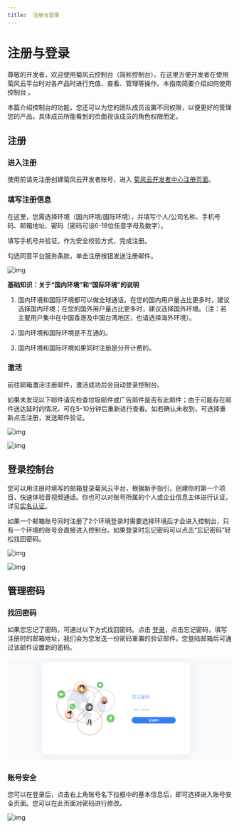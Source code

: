 ```yaml
---
title:  注册与登录
---
```

# 注册与登录

尊敬的开发者，欢迎使用菊风云控制台（简称控制台）。在这里方便开发者在使用菊风云平台时对各产品时进行充值、查看、管理等操作。本指南简要介绍如何使用控制台 。

本篇介绍控制台的功能，您还可以为您的团队成员设置不同权限，以便更好的管理您的产品。具体成员所能看到的页面视该成员的角色权限而定。

## 注册

### 进入注册

使用前请先注册创建菊风云开发者账号，进入 [菊风云开发者中心注册页面](https://developer.juphoon.com/signup)。

### 填写注册信息

在这里，您需选择环境（国内环境/国际环境），并填写个人/公司名称、手机号码、邮箱地址、密码（密码可设6-18位任意字母及数字）。

填写手机号并验证，作为安全校验方式，完成注册。

勾选同意平台服务条款，单击注册按钮发送注册邮件。

![img](https://developer.juphoon.com/style/images/document/portal/1.png)

**基础知识：关于“国内环境”和“国际环境”的说明**

1. 国内环境和国际环境都可以做全球通话。在您的国内用户量占比更多时，建议选择国内环境；在您的国外用户量占比更多时，建议选择国外环境。（注：若主要用户集中在中国香港及中国台湾地区，也请选择海外环境）。

2. 国内环境和国际环境是不互通的。

3. 国内环境和国际环境如果同时注册是分开计费的。

### 激活

前往邮箱激活注册邮件，激活成功后会自动登录控制台。

如果未发现以下邮件请先检查垃圾邮件或广告邮件是否有此邮件；由于可能存在邮件送达延时的情况，可在5-10分钟后重新进行查看。如若确认未收到，可选择重新点击注册，发送邮件验证。

![img](https://developer.juphoon.com/style/images/document/portal/3.png)

![img](https://developer.juphoon.com/style/images/document/portal/4.png)

## 登录控制台

您可以用注册时填写的邮箱登录菊风云平台，根据新手指引，创建你的第一个项目，快速体验音视频通话。你也可以对账号所属的个人或企业信息主体进行认证，详见[实名认证](./02_实名认证)。

如果一个邮箱账号同时注册了2个环境登录时需要选择环境后才会进入控制台，只有一个环境的账号会直接进入控制台。如果登录时忘记密码可以点击“忘记密码”轻松找回密码。

![img](https://developer.juphoon.com/style/images/document/portal/5.png)

![img](https://developer.juphoon.com/style/images/document/portal/6.png)

## 管理密码

### 找回密码

如果您忘记了密码，可通过以下方式找回密码。点击 [登录](https://developer.juphoon.com/signin)，点击忘记密码，填写注册时的邮箱地址，我们会为您发送一份密码重置的验证邮件，您登陆邮箱后可通过该邮件设置新的密码。

![img](../../../_images/password.png)

### 账号安全

您可以在登录后，点击右上角账号名下拉框中的基本信息后，即可选择进入账号安全页面。您可以在此页面对密码进行修改。

![img](https://developer.juphoon.com/style/images/document/portal/m.png)
